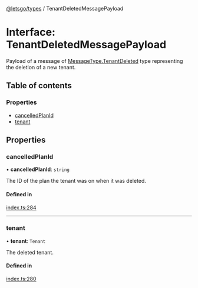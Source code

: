 [@letsgo/types](../README.md) / TenantDeletedMessagePayload

# Interface: TenantDeletedMessagePayload

Payload of a message of [MessageType.TenantDeleted](../enums/MessageType.md#tenantdeleted) type representing the deletion of a new tenant.

## Table of contents

### Properties

- [cancelledPlanId](TenantDeletedMessagePayload.md#cancelledplanid)
- [tenant](TenantDeletedMessagePayload.md#tenant)

## Properties

### cancelledPlanId

• **cancelledPlanId**: `string`

The ID of the plan the tenant was on when it was deleted.

#### Defined in

[index.ts:284](https://github.com/tjanczuk/letsgo/blob/d6c3e04/packages/types/src/index.ts#L284)

___

### tenant

• **tenant**: `Tenant`

The deleted tenant.

#### Defined in

[index.ts:280](https://github.com/tjanczuk/letsgo/blob/d6c3e04/packages/types/src/index.ts#L280)
